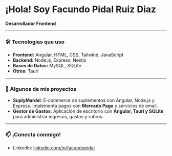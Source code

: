 # ¡Hola! Soy Facundo Pidal Ruiz Diaz

**Desarrollador Frontend**

---

### 🛠️ Tecnologías que uso

- **Frontend:** Angular, HTML, CSS, Tailwind, JavaScript
- **Backend:** Node.js, Express, Nestjs
- **Bases de Datos:** MySQL, SQLite
- **Otros:** Tauri

---

### 📌 Algunos de mis proyectos

- **SuplyMardel**: E-commerce de suplementos con Angular, Node.js y Express. Implementa pagos con **Mercado Pago** y servicios de email.  
- **Gestor de Gastos**: Aplicación de escritorio con **Angular, Tauri y SQLite** para administrar ingresos, gastos y rubros.  

---

### 📫 ¡Conecta conmigo!

- LinkedIn: [linkedin.com/in/facundopidal](https://www.linkedin.com/in/facundopidal)
